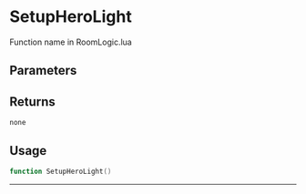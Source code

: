 # SetupHeroLight
Function name in RoomLogic.lua
## Parameters

## Returns
`none`
## Usage
```lua
function SetupHeroLight()
```
---
